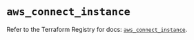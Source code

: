 # `aws_connect_instance`

Refer to the Terraform Registry for docs: [`aws_connect_instance`](https://registry.terraform.io/providers/hashicorp/aws/6.5.0/docs/resources/connect_instance).
